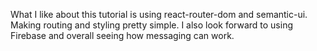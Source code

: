 What I like about this tutorial is using react-router-dom and semantic-ui. Making routing and styling pretty simple. I also look forward to using Firebase and overall seeing how messaging can work. 

